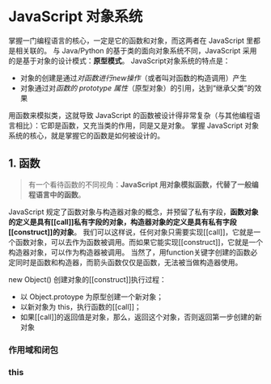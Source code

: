 # JavaScript 对象系统

掌握一门编程语言的核心，一定是它的函数和对象，而这两者在 JavaScript 里都是相关联的。
与 Java/Python 的基于类的面向对象系统不同，JavaScript 采用的是基于对象的设计模式：**原型模式**。
JavaScript对象系统的特点是：

- 对象的创建是通过*对函数进行new操作*（或者叫对函数的构造调用）产生
- 对象通过对*函数的 prototype 属性*（原型对象）的引用，达到“继承父类”的效果

用函数来模拟类，这就导致 JavaScript 的函数被设计得非常复杂（与其他编程语言相比）：它即是函数，又充当类的作用，同是又是对象。
掌握 JavaScript 对象系统的核心，就是掌握它的函数是如何被设计的。

## 1. 函数

> 有一个看待函数的不同视角：**JavaScript 用对象模拟函数，代替了一般编程语言中的函数**。

JavaScript 规定了函数对象与构造器对象的概念，并预留了私有字段，**函数对象的定义是具有[[call]]私有字段的对象，构造器对象的定义是具有私有字段[[construct]]的对象**。
我们可以这样说，任何对象只需要实现[[call]]，它就是一个函数对象，可以去作为函数被调用。而如果它能实现[[construct]]，它就是一个构造器对象，可以作为构造器被调用。
当然了，用function关键字创建的函数必定同时是函数和构造器，而箭头函数仅仅是函数，无法被当做构造器使用。

new Object() 创建对象的[[construct]]执行过程：

- 以 Object.protoype 为原型创建一个新对象；
- 以新对象为 this，执行函数的[[call]]；
- 如果[[call]]的返回值是对象，那么，返回这个对象，否则返回第一步创建的新对象


### 作用域和闭包

### this


